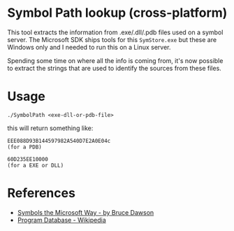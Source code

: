 # Symbol Path lookup (cross-platform)

This tool extracts the information from .exe/.dll/.pdb files used on a symbol server. The Microsoft SDK ships tools for this `SymStore.exe` but these are Windows only and I needed to run this on a Linux server.

Spending some time on where all the info is coming from, it's now possible to extract the strings that are used to identify the sources from these files.

# Usage

```
./SymbolPath <exe-dll-or-pdb-file>
```
this will return something like:

```
EEE088D93B144597982A540D7E2A0E04c
(for a PDB)

60D235EE10000
(for a EXE or DLL)
```

# References

* [Symbols the Microsoft Way - by Bruce Dawson](https://randomascii.wordpress.com/2013/03/09/symbols-the-microsoft-way/)  
* [Program Database - Wikipedia](https://en.wikipedia.org/wiki/Program_database)